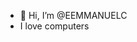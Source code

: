 - 👋 Hi, I’m @EEMMANUELC
- I love computers

<!---
EEMMANUELC/EEMMANUELC is a ✨ special ✨ repository because its `README.md` (this file) appears on your GitHub profile.
You can click the Preview link to take a look at your changes.
--->
